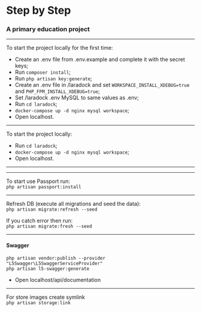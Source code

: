 # Step by Step
### A primary education project

***
To start the project locally for the first time:
- Create an .env file from .env.example and complete it with the secret keys;
- Run ```composer install```;
- Run ```php artisan key:generate```;
- Create an .env file in /laradock and set ```WORKSPACE_INSTALL_XDEBUG=true``` and 
```PHP_FPM_INSTALL_XDEBUG=true```;
- Set /laradock .env MySQL to same values as .env;
- Run ```cd laradock```;
- ```docker-compose up -d nginx mysql workspace```;
- Open localhost.

***
To start the project locally:
- Run ```cd laradock```;
- ```docker-compose up -d nginx mysql workspace```;
- Open localhost.

***
***
To start use Passport run:   
```php artisan passport:install```

***
Refresh DB (execute all migrations and seed the data):  
```php artisan migrate:refresh --seed```

If you catch error then run:  
```php artisan migrate:fresh --seed```

***
#### Swagger
```php artisan vendor:publish --provider "L5Swagger\L5SwaggerServiceProvider"```  
```php artisan l5-swagger:generate```
- Open localhost/api/documentation

***
For store images create symlink  
```php artisan storage:link```
